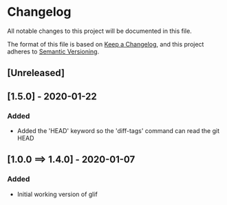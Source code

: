 # Changelog
All notable changes to this project will be documented in this file.

The format of this file is based on [Keep a Changelog](https://keepachangelog.com/en/1.0.0/), 
and this project adheres to [Semantic Versioning](https://semver.org/spec/v2.0.0.html).

## [Unreleased] 

## [1.5.0] - 2020-01-22
### Added
- Added the 'HEAD' keyword so the 'diff-tags' command can read the git HEAD


## [1.0.0 ==> 1.4.0] - 2020-01-07
### Added
- Initial working version of glif
